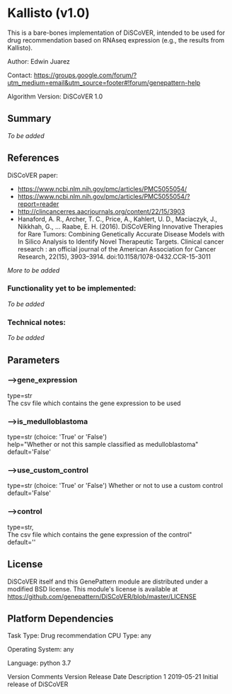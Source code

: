 # Kallisto (v1.0)

This is a bare-bones implementation of DiSCoVER, intended to be used for drug recommendation based on RNAseq expression (e.g., the results from Kallisto).

Author: Edwin Juarez

Contact: https://groups.google.com/forum/?utm_medium=email&utm_source=footer#!forum/genepattern-help

Algorithm Version: DiSCoVER 1.0

## Summary
*To be added*

## References

DiSCoVER paper:
- https://www.ncbi.nlm.nih.gov/pmc/articles/PMC5055054/
- https://www.ncbi.nlm.nih.gov/pmc/articles/PMC5055054/?report=reader
- http://clincancerres.aacrjournals.org/content/22/15/3903
- Hanaford, A. R., Archer, T. C., Price, A., Kahlert, U. D., Maciaczyk, J., Nikkhah, G., … Raabe, E. H. (2016). DiSCoVERing Innovative Therapies for Rare Tumors: Combining Genetically Accurate Disease Models with In Silico Analysis to Identify Novel Therapeutic Targets. Clinical cancer research : an official journal of the American Association for Cancer Research, 22(15), 3903–3914. doi:10.1158/1078-0432.CCR-15-3011

*More to be added*

### Functionality yet to be implemented:
*To be added*

### Technical notes:
*To be added*

## Parameters

### -->gene_expression
type=str  
The csv file which contains the gene expression to be used  

### -->is_medulloblastoma
type=str (choice: 'True' or 'False')  
help="Whether or not this sample classified as medulloblastoma"  
default='False'

### -->use_custom_control
type=str (choice: 'True' or 'False')
Whether or not to use a custom control  
default='False'  
### -->control
type=str,  
The csv file which contains the gene expression of the control"  
default=''  

## License

DiSCoVER itself and this GenePattern module are distributed under a modified BSD license. This module's license is available at https://github.com/genepattern/DiSCoVER/blob/master/LICENSE

## Platform Dependencies
Task Type: Drug recommendation
CPU Type:
any

Operating System:
any

Language:
python 3.7

Version Comments
Version	Release Date	Description
1	2019-05-21	Initial release of DiSCoVER
